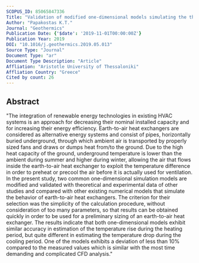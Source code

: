 ```yaml
---
SCOPUS_ID: 85065847336
Title: "Validation of modified one-dimensional models simulating the thermal behavior of earth-to-air heat exchangers—Comparative analysis of modelling and experimental results"
Author: "Papakostas K.T."
Journal: "Geothermics"
Publication Date: {'$date': '2019-11-01T00:00:00Z'}
Publication Year: 2019
DOI: "10.1016/j.geothermics.2019.05.013"
Source Type: "Journal"
Document Type: "ar"
Document Type Description: "Article"
Affliation: "Aristotle University of Thessaloniki"
Affliation Country: "Greece"
Cited by count: 26
---
```


## Abstract
"The integration of renewable energy technologies in existing HVAC systems is an approach for decreasing their nominal installed capacity and for increasing their energy efficiency. Earth-to-air heat exchangers are considered as alternative energy systems and consist of pipes, horizontally buried underground, through which ambient air is transported by properly sized fans and draws or dumps heat from/to the ground. Due to the high heat capacity of the ground, underground temperature is lower than the ambient during summer and higher during winter, allowing the air that flows inside the earth-to-air heat exchanger to exploit the temperature difference in order to preheat or precool the air before it is actually used for ventilation. In the present study, two common one-dimensional simulation models are modified and validated with theoretical and experimental data of other studies and compared with other existing numerical models that simulate the behavior of earth-to-air heat exchangers. The criterion for their selection was the simplicity of the calculation procedure, without consideration of too many parameters, so that results can be obtained quickly in order to be used for a preliminary sizing of an earth-to-air heat exchanger. The results indicate that both one-dimensional models exhibit similar accuracy in estimation of the temperature rise during the heating period, but quite different in estimating the temperature drop during the cooling period. One of the models exhibits a deviation of less than 10% compared to the measured values which is similar with the most time demanding and complicated CFD analysis."
